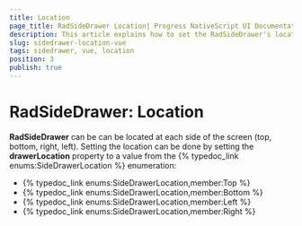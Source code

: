 ```yaml
---
title: Location
page_title: RadSideDrawer Location| Progress NativeScript UI Documentation
description: This article explains how to set the RadSideDrawer's location with Vue
slug: sidedrawer-location-vue
tags: sidedrawer, vue, location
position: 3
publish: true
---
```


# RadSideDrawer: Location

**RadSideDrawer** can be can be located at each side of the screen (top, bottom, right, left).
Setting the location can be done by setting the **drawerLocation** property to a value from the {% typedoc_link enums:SideDrawerLocation %} enumeration:

* {% typedoc_link enums:SideDrawerLocation,member:Top %}
* {% typedoc_link enums:SideDrawerLocation,member:Bottom %}
* {% typedoc_link enums:SideDrawerLocation,member:Left %}
* {% typedoc_link enums:SideDrawerLocation,member:Right %}

<snippet id='sidedrawer-positions-vue'/>
